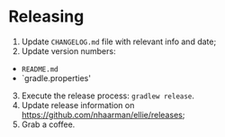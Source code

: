 # Releasing

 1. Update `CHANGELOG.md` file with relevant info and date;
 2. Update version numbers:
  - `README.md`
  - `gradle.properties'
 3. Execute the release process: `gradlew release`.
 4. Update release information on https://github.com/nhaarman/ellie/releases;
 5. Grab a coffee.